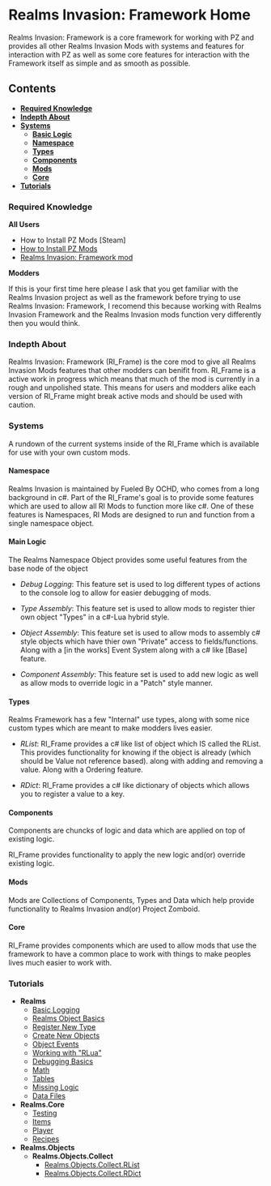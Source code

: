 # **Realms Invasion: Framework Home**

Realms Invasion: Framework is a core framework for working with PZ and provides all other Realms Invasion Mods with systems and features for interaction with PZ as well as some core features for interaction with the Framework itself as simple and as smooth as possible.

## **Contents**

- [**Required Knowledge**](https://github.com/FueledByOCHD/Realms-Invasion-Info-Center/blob/develop/Mods/Framework/RI_Frame.md#required-knowledge)
- [**Indepth About**](https://github.com/FueledByOCHD/Realms-Invasion-Info-Center/blob/develop/Mods/Framework/RI_Frame.md#indepth-about)
- [**Systems**](https://github.com/FueledByOCHD/Realms-Invasion-Info-Center/blob/develop/Mods/Framework/RI_Frame.md#systems)
    - [**Basic Logic**](https://github.com/FueledByOCHD/Realms-Invasion-Info-Center/blob/develop/Mods/Framework/RI_Frame.md#basic-logic)
    - [**Namespace**](https://github.com/FueledByOCHD/Realms-Invasion-Info-Center/blob/develop/Mods/Framework/RI_Frame.md#namespace)
    - [**Types**](https://github.com/FueledByOCHD/Realms-Invasion-Info-Center/blob/develop/Mods/Framework/RI_Frame.md#types)
    - [**Components**](https://github.com/FueledByOCHD/Realms-Invasion-Info-Center/blob/develop/Mods/Framework/RI_Frame.md#components)
    - [**Mods**](https://github.com/FueledByOCHD/Realms-Invasion-Info-Center/blob/develop/Mods/Framework/RI_Frame.md#mods)
    - [**Core**](https://github.com/FueledByOCHD/Realms-Invasion-Info-Center/blob/develop/Mods/Framework/RI_Frame.md#core)
- [**Tutorials**](https://github.com/FueledByOCHD/Realms-Invasion-Info-Center/blob/develop/Mods/Framework/RI_Frame.md#tutorials)

### **Required Knowledge**

**All Users**

- How to Install PZ Mods [Steam]
- [How to Install PZ Mods <NonSteam>](https://pzwiki.net/wiki/Installing_mods)
- [Realms Invasion: Framework mod]()

**Modders**

If this is your first time here please I ask that you get familiar with the Realms Invasion project as well as the framework before trying to use Realms Invasion: Framework, I recomend this because working with Realms Invasion Framework and the Realms Invasion mods function very differently then you would think.

### **Indepth About**

Realms Invasion: Framework (RI_Frame) is the core mod to give all Realms Invasion Mods features that other modders can benifit from. RI_Frame is a active work in progress which means that much of the mod is currently in a rough and unpolished state. This means for users and modders alike each version of RI_Frame might break active mods and should be used with caution. 

### **Systems**

A rundown of the current systems inside of the  RI_Frame which is available for use with your own custom mods.

#### **Namespace**

Realms Invasion is maintained by Fueled By OCHD, who comes from a long background in c#. Part of the RI_Frame's goal is to provide some features which are used to allow all RI Mods to function more like c#. One of these features is Namespaces, RI Mods are designed to run and function from a single namespace object. 

#### **Main Logic**

The Realms Namespace Object provides some useful features from the base node of the object

- *Debug Logging*: This feature set is used to log different types of actions to the console log to allow for easier debugging of mods.

- *Type Assembly*: This feature set is used to allow mods to register thier own object "Types" in a c#-Lua hybrid style.

- *Object Assembly*: This feature set is used to allow mods to assembly c# style objects which have thier own "Private" access to fields/functions. Along with a [in the works] Event System along with a c# like [Base] feature.

- *Component Assembly*: This feature set is used to add new logic as well as allow mods to override logic in a "Patch" style manner.

#### **Types**

Realms Framework has a few "Internal" use types, along with some nice custom types which are meant to make modders lives easier.

- *RList*: RI_Frame provides a c# like list of object which IS called the RList. This provides functionality for knowing if the object is already (which should be Value not reference based). along with adding and removing a value. Along with a Ordering feature.

- *RDict*: RI_Frame provides a c# like dictionary of objects which allows you to register a value to a key.

#### **Components**

Components are chuncks of logic and data which are applied on top of existing logic.

RI_Frame provides functionality to apply the new logic and(or) override existing logic.

#### **Mods**

Mods are Collections of Components, Types and Data which help provide functionality to Realms Invasion and(or) Project Zomboid.

#### **Core**

RI_Frame provides components which are used to allow mods that use the framework to have a common place to work with things to make peoples lives much easier to work with.

### **Tutorials**
- **Realms**
    - [Basic Logging]()
    - [Realms Object Basics]()
    - [Register New Type]()
    - [Create New Objects]()
    - [Object Events]()
    - [Working with "RLua"]()
    - [Debugging Basics]()
    - [Math]()
    - [Tables]()
    - [Missing Logic]()
    - [Data Files]()
- **Realms.Core**
    - [Testing]()
    - [Items]()
    - [Player]()
    - [Recipes]()
- **Realms.Objects**
    - **Realms.Objects.Collect**
        - [Realms.Objects.Collect.RList]()
        - [Realms.Objects.Collect.RDict]()
    

    